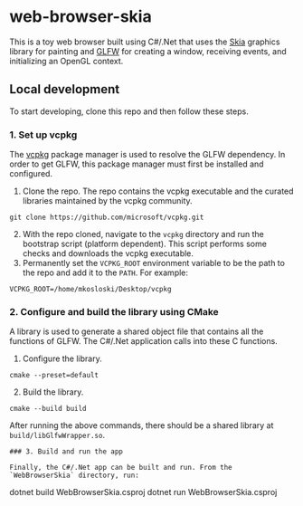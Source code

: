 # web-browser-skia

This is a toy web browser built using C#/.Net that uses the [Skia](https://skia.org/) graphics library for painting and
[GLFW](https://www.glfw.org/) for creating a window, receiving events, and initializing an OpenGL context.

## Local development

To start developing, clone this repo and then follow these steps.

### 1. Set up vcpkg

The [vcpkg](https://learn.microsoft.com/en-us/vcpkg/) package manager is used to resolve the GLFW dependency. In order to get GLFW, this package manager must first be installed and configured.

1. Clone the repo. The repo contains the vcpkg executable and the curated libraries maintained by the vcpkg community.
```
git clone https://github.com/microsoft/vcpkg.git
```
2. With the repo cloned, navigate to the `vcpkg` directory and run the bootstrap script (platform dependent). This script performs some checks and downloads the vcpkg executable.
3. Permanently set the `VCPKG_ROOT` environment variable to be the path to the repo and add it to the `PATH`. For example:
```
VCPKG_ROOT=/home/mkosloski/Desktop/vcpkg
```

### 2. Configure and build the library using CMake

A library is used to generate a shared object file that contains all the functions of GLFW. The C#/.Net application calls into these C functions.

1. Configure the library.
```
cmake --preset=default
```
2. Build the library.
```
cmake --build build
```

After running the above commands, there should be a shared library at `build/libGlfwWrapper.so`.
```
### 3. Build and run the app

Finally, the C#/.Net app can be built and run. From the `WebBrowserSkia` directory, run:

```
dotnet build WebBrowserSkia.csproj
dotnet run WebBrowserSkia.csproj
```